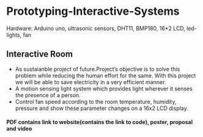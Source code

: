 # Prototyping-Interactive-Systems
Hardware: Arduino uno, ultrasonic sensors, DHT11, BMP180, 16*2 LCD, led-lights, fan

## Interactive Room
- As sustaianble project of future.Project’s objective is to solve this problem while reducing the
human effort for the same. With this project we will be able to save electricity in a very efficient manner.
- A motion sensing light system which provides light wherever it senses the presence of a person. 
- Control fan speed according to the room temperature, humidity, pressure and show these parameter changes on a 16x2 LCD display.
#### PDF contains link to website(contains the link to code), poster, proposal and video
